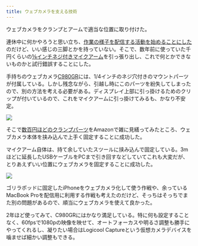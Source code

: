 ```yaml
---
title: ウェブカメラを支える技術
---
```

ウェブカメラをクランプとアームで適当な位置に取り付けた。

連休中に何かやろうと思い立ち、[作業の様子を配信する活動を始めることにした](https://www.youtube.com/channel/UC5s-KpSDGzxWPWNv94PnJHw)のだけど、いい感じの三脚とかを持っていない。そこで、数年前に使っていた千円くらいの[⅝インチネジ付きマイクアーム](https://www.amazon.co.jp/dp/B074T9CT1R)を引っ張り出し、これで何とかできないものかと試行錯誤することにした。

手持ちのウェブカメラ[C980GR](https://www.amazon.co.jp/dp/B086R71LGW)には、1/4インチのネジ穴付きのマウントパーツが付属している。しかし残念ながら、引越し時にこのパーツを紛失してしまったので、別の方法を考える必要がある。ディスプレイ上部に引っ掛けるためのクリップが付いているので、これをマイクアームに引っ掛けてみるも、かなり不安定。

![](https://lh3.googleusercontent.com/docs/ADP-6oGMTVcXBkS_HGmrtniV3M6DJIMM9vTPguqD45l96lO9nXfOJSjSEj2TulDCAEJj2_5yw5GkfkU04Sj8sTFYFy8Z_mrMjPEXZ2NMWL9pRSmcUjf7GcMmYawGNE540CV2DTsg77UrY9x4ELsfhLjrPSsXK3iwyvtqsUrk-n_SUPSheDVbB7-YExD9c92o7UTAkItScmqf2NKP2HyRGpe1eF0SDJFficpjhQm07xmcA0_JT3l9hv9bAb8flutdhUf7lI3X0x5bInp_I_wlnQrdrvvm2j9dJqcqbKAsFftBfvIX2-ZmDeTa41XIUA1USFhg0Q-nRZqVt5czjbozdg-ecq5dUN0sKVmjbfuh130Xg8Z2OKCCytseluGvy8NlppfriE-3jC04T98AShtckyH0ecQKnyY0fsH3GbxgqJk-1mQFxygtANkAfPMBtxAIe3RUOeS3GKaSV4q6rE1W-k0iH6biyN2XtF8KZVk011TC4uH1q2N0NDfe5XoJhQqazN0gNIhZCqnHV23dr-cVXJarm6vao-TorEkyqRZeH-uZ2JCR4jHlBfXTw2f2qLYFMhyMNAsgyl2gZhqkkKycsqxp1SzKsBpZQ7XZmrRyq6DiiLMMFczxhYzQ0nbFUbZ-u2WMi-qTvuHiDSWngNaKoVY8kCqSsiNgvMTjGKOniblGL13V36uaLpBiNDXM5nifE1a0aopwE6C-WklfdiUjW0cA_I1dD-NLChODXF2abdkrtJNJJP2ri229f52Uz0k6llN9CCvTkq1D7rQUDyl5yewpg5xxJZnYxwKmrtQ63fUE_Ce6Fdzfm66FWXvriQdp_M26S9Gixwq8Tcdq8TrwilFf4e5L99-RebkUawLoPJIDVPtM1TYm7QCGSX_R8Eg1R2NXhBINCdnkAt_liv-Pw1SseiMKnYr7o0znarXiPUsA8CIeDNneYVoJOe38h2DLn1mpCYMwDVsnjA02uX7FcIwNKJmIDZiuhrN5YDnXvVnosKKqNbezcNwSl1dZR4a9U43q2w7F6yD5i2qYvqvd-1wUYZxwvCCF_JQCQIxjLidFIvuSUD7n3k8SmfpLlesIZ3nhcGYa3hhTuVUMRo-U87QqAw-AC6xA28TzUluJ44I15rVp-T9OMZBSnW0rsd0Ds2X0MW6tQ86Ls1yalXxh1fbgqoo4B1QuhmjYDw2y4ddkUoso9GqKIjRfk1GbKeFa9ap1VOJ2y0iqIO5Xa1Mnv98Tekttr4wBlBUgUw57AtuQq0kpdEs6)

そこで[数百円ほどのクランプパーツ](https://www.amazon.co.jp/dp/B0832PFWCV)をAmazonで雑に見繕ってみたところ、ウェブカメラ本体を挟み込んで上手く固定することに成功した。

マイクアーム自体は、持て余していたスツールに挟み込んで固定している。3mほどに延長したUSBケーブルをPCまで引き回すなどしていてこれも大変だが、とりあえずいい位置にウェブカメラを固定することに成功した。

![](https://lh3.googleusercontent.com/docs/ADP-6oErtNvurAiZGxy_-MHHe5MMtZ1z5abdt6_17cVNXUCS8Wf75avusYDIVzrL2d49gdn6ufOTmCabaB0u5Q68VUyE4qoOyiPE0CX7Eqab9hIpWw3_ReksS-Z4GSvUgd5bHI_jZc--EMkjDaxxKjUy1PxmlIav65fdc-0sga9bs5TRWWYRn4fPr6YFDbQPGs4OEt3vfxyiN1fSKx2tJBhLKi4mhKlXfIv3rhFKDdlS0GLs795Z5bMIJFdu2IlRwy1bw__bYWV2ge6I1F8XpJI8EbFYUX5bBM5OTShXWgYnwxbliPnSMj64vz_KQBnFc0FCoJ0_3GJ-Nq8tsLT9sIS-M-szIN0tGy27sAdtDvfKFuxypgadLYJskGjTf2j6dFSQ46XWoSi_MKITQTH5r1jVAz6gl8UeTJ-JwGQIs9Gce6CCaiU0RVxgfCdHWtCTFeglg4ccUlemolhh42XOaCvgJneO5U9ozRw1pHUGZyqyHT3nVwECYxwycPMX9NBtcR_dUGr9FOZs5hH1rm5HzbwRfAb6IEoXwzDXOmuWVn7Zohk30fvl1U9a6Rsxj-cT0CY6S3r4jch97xZX0EUi565EiQ3yTK442p5OAHaFAMIFL9Uhsx1eDYxyw4yUq4P9ycyabE2QhN7qAYBz239IeLeTCqAm7A4-pGnjiejrNSbzLkY1YTWDXRJT9nlgzIK0PHDEju4TgmnJ5WOHOKtMjcfjnCRcDP8l0NEidkWmVPuWrK5dOWpYreWLAGAFTHANi-pH4c4RW9IumiQMPHg0bqojb9_GHUGN9cKx5qlALpw32fwKN9SBI-38Yy2g-Qagshh6PegHqIxsgJeM6a9gBkQyFGeZ7jLzmcrRWkjk_sIVr3QnA90zsL9G-Hdd4Q3sr6ECaAuY5HE4Nf_-bYHqIcCEGSm1iYtHGjo5hxhdt4CsBayye4uG74lQwbB_E_Ox3GbcyRkpDp_ZEyznPw_cmsxShDCoj2p1ejcJauAY6uhWnWULXxZCCkSJANtLjC2aXqa-8MuMeUQlvlld8iKLe4z4cCiykn1s17WnJRhjGA1mxb7AWnEDdOWu6ZwLlQePVVwyc0l-9gmeeO5d9aph9C3yRoSrvD_1gusceZ-VPOrxVEkkm83j4PRmWcw5QidP3MBJfdmEyY76zqT4Em_ebDplAA_IMIL0PcGAwlfnjGRrA4CCnBZ1cojgD-95GGSLh0v3DulrfH2VLZ518ud0JuOdSt7sWgSXg_GuF_xjlAUZCij43Tgd)

ゴリラポッドに固定したiPhoneをウェブカメラ化して使う作戦や、余っているMacBook Proを配信用に利用する作戦も考えたのだけど、そっちはそっちでまた別の問題があるので、順当にウェブカメラを使えて良かった。

2年ほど使ってみて、C980GRにはかなり満足している。特に何も設定することなく、60fpsで1080pの映像を映せて、オートフォーカスや明るさ調整も勝手にやってくれるし、凝りたい場合はLogicool Captureという仮想カメラデバイスを噛ませば細かい調整もできる。
